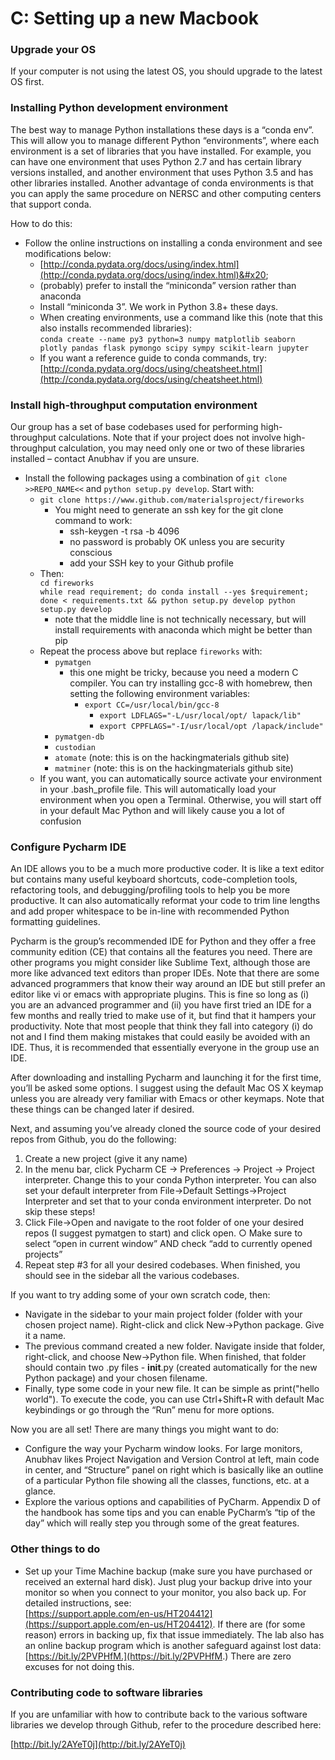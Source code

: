 # C: Setting up a new Macbook

### Upgrade your OS&#x20;

If your computer is not using the latest OS, you should upgrade to the latest OS first.

### Installing Python development environment&#x20;

The best way to manage Python installations these days is a “conda env”. This will allow you to manage different Python “environments”, where each environment is a set of libraries that you have installed. For example, you can have one environment that uses Python 2.7 and has certain library versions installed, and another environment that uses Python 3.5 and has other libraries installed. Another advantage of conda environments is that you can apply the same procedure on NERSC and other computing centers that support conda.&#x20;

How to do this:

* Follow the online instructions on installing a conda environment and see modifications below:&#x20;
  * [http://conda.pydata.org/docs/using/index.html](http://conda.pydata.org/docs/using/index.html)&#x20;
  * (probably) prefer to install the “miniconda” version rather than anaconda
  * Install “miniconda 3”. We work in Python 3.8+ these days.&#x20;
  * When creating environments, use a command like this (note that this also installs recommended libraries): \
    `conda create --name py3 python=3 numpy matplotlib seaborn plotly pandas flask pymongo scipy sympy scikit-learn jupyter`
  * If you want a reference guide to conda commands, try: [http://conda.pydata.org/docs/using/cheatsheet.html](http://conda.pydata.org/docs/using/cheatsheet.html)

### Install high-throughput computation environment&#x20;

Our group has a set of base codebases used for performing high-throughput calculations. Note that if your project does not involve high-throughput calculation, you may need only one or two of these libraries installed – contact Anubhav if you are unsure.

* Install the following packages using a combination of `git clone >>REPO_NAME<<` and `python setup.py develop`. Start with:&#x20;
  * `git clone https://www.github.com/materialsproject/fireworks`
    * You might need to generate an ssh key for the git clone command to work:&#x20;
      * ssh-keygen -t rsa -b 4096&#x20;
      * no password is probably OK unless you are security conscious
      * add your SSH key to your Github profile
  * Then: \
    `cd fireworks` \
    `while read requirement; do conda install --yes $requirement; done < requirements.txt && python setup.py develop python setup.py develop`&#x20;
    * note that the middle line is not technically necessary, but will install requirements with anaconda which might be better than pip
  * Repeat the process above but replace `fireworks` with: &#x20;
    * `pymatgen`&#x20;
      * this one might be tricky, because you need a modern C compiler. You can try installing gcc-8 with homebrew, then setting the following environment variables:&#x20;
        * `export CC=/usr/local/bin/gcc-8`&#x20;
          * `export LDFLAGS="-L/usr/local/opt/ lapack/lib"`
          * `export CPPFLAGS="-I/usr/local/opt /lapack/include"`
    * `pymatgen-db`
    * `custodian`
    * `atomate` (note: this is on the hackingmaterials github site)
    * `matminer` (note: this is on the hackingmaterials github site)
  * If you want, you can automatically source activate your environment in your .bash\_profile file. This will automatically load your environment when you open a Terminal. Otherwise, you will start off in your default Mac Python and will likely cause you a lot of confusion

### Configure Pycharm IDE&#x20;

An IDE allows you to be a much more productive coder. It is like a text editor but contains many useful keyboard shortcuts, code-completion tools, refactoring tools, and debugging/profiling tools to help you be more productive. It can also automatically reformat your code to trim line lengths and add proper whitespace to be in-line with recommended Python formatting guidelines.

Pycharm is the group’s recommended IDE for Python and they offer a free community edition (CE) that contains all the features you need. There are other programs you might consider like Sublime Text, although those are more like advanced text editors than proper IDEs. Note that there are some advanced programmers that know their way around an IDE but still prefer an editor like vi or emacs with appropriate plugins. This is fine so long as (i) you are an advanced programmer and (ii) you have first tried an IDE for a few months and really tried to make use of it, but find that it hampers your productivity. Note that most people that think they fall into category (i) do not and I find them making mistakes that could easily be avoided with an IDE. Thus, it is recommended that essentially everyone in the group use an IDE.&#x20;

After downloading and installing Pycharm and launching it for the first time, you’ll be asked some options. I suggest using the default Mac OS X keymap unless you are already very familiar with Emacs or other keymaps. Note that these things can be changed later if desired.

Next, and assuming you’ve already cloned the source code of your desired repos from Github, you do the following:

1. Create a new project (give it any name)
2. In the menu bar, click Pycharm CE -> Preferences -> Project -> Project interpreter. Change this to your conda Python interpreter. You can also set your default interpreter from File->Default Settings->Project Interpreter and set that to your conda environment interpreter. Do not skip these steps!
3. Click File->Open and navigate to the root folder of one your desired repos (I suggest pymatgen to start) and click open. ○ Make sure to select “open in current window” AND check “add to currently opened projects”
4. Repeat step #3 for all your desired codebases. When finished, you should see in the sidebar all the various codebases.&#x20;

If you want to try adding some of your own scratch code, then:

* Navigate in the sidebar to your main project folder (folder with your chosen project name). Right-click and click New->Python package. Give it a name.
* The previous command created a new folder. Navigate inside that folder, right-click, and choose New->Python file. When finished, that folder should contain two .py files - **init**.py (created automatically for the new Python package) and your chosen filename.
* Finally, type some code in your new file. It can be simple as print("hello world"). To execute the code, you can use Ctrl+Shift+R with default Mac keybindings or go through the “Run” menu for more options.

Now you are all set! There are many things you might want to do:

* Configure the way your Pycharm window looks. For large monitors, Anubhav likes Project Navigation and Version Control at left, main code in center, and “Structure” panel on right which is basically like an outline of a particular Python file showing all the classes, functions, etc. at a glance.
* Explore the various options and capabilities of PyCharm. Appendix D of the handbook has some tips and you can enable PyCharm’s “tip of the day” which will really step you through some of the great features.

### Other things to do&#x20;

* Set up your Time Machine backup (make sure you have purchased or received an external hard disk). Just plug your backup drive into your monitor so when you connect to your monitor, you also back up. For detailed instructions, see:\
  [https://support.apple.com/en-us/HT204412](https://support.apple.com/en-us/HT204412). If there are (for some reason) errors in backing up, fix that issue immediately. The lab also has an online backup program which is another safeguard against lost data: [https://bit.ly/2PVPHfM.](https://bit.ly/2PVPHfM.) There are zero excuses for not doing this.

### Contributing code to software libraries

If you are unfamiliar with how to contribute back to the various software libraries we develop through Github, refer to the procedure described here:&#x20;

[http://bit.ly/2AYeT0j](http://bit.ly/2AYeT0j)

